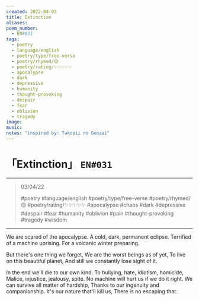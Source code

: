 ```yaml
---
created: 2022-04-03
title: Extinction
aliases:
poem_number:
  - EN#031
tags:
  - poetry
  - language/english
  - poetry/type/free-verse
  - poetry/rhymed/🟡
  - poetry/rating/✨✨✨✨✨
  - apocalypse
  - dark
  - depressive
  - humanity
  - thought-provoking
  - despair
  - fear
  - oblivion
  - tragedy
image:
music:
notes: "inspired by: Takopii no Genzai"
---
```

# 「Extinction」 `EN#031`

---

> 03/04/22
> 
> #poetry 
> #language/english 
> #poetry/type/free-verse 
> #poetry/rhymed/🟡 
> #poetry/rating/✨✨✨✨✨ 
> #apocalypse #chaos #dark #depressive #despair #fear #humanity #oblivion #pain #thought-provoking #tragedy #wisdom 

---

We are scared of the apocalypse.
A cold, dark, permanent eclipse.
Terrified of a machine uprising.
For a volcanic winter preparing.

But there's one thing we forget,
We are the worst beings as of yet,
To live on this beautiful planet,
And still we constantly lose sight of it.

In the end we'll die to our own kind.
To bullying, hate, idiotism, homicide,
Malice, injustice, jealousy, spite.
No machine will hurt us if we do it right.
We can survive all matter of hardship,
Thanks to our ingenuity and companionship.
It's our nature that'll kill us,
There is no escaping that.